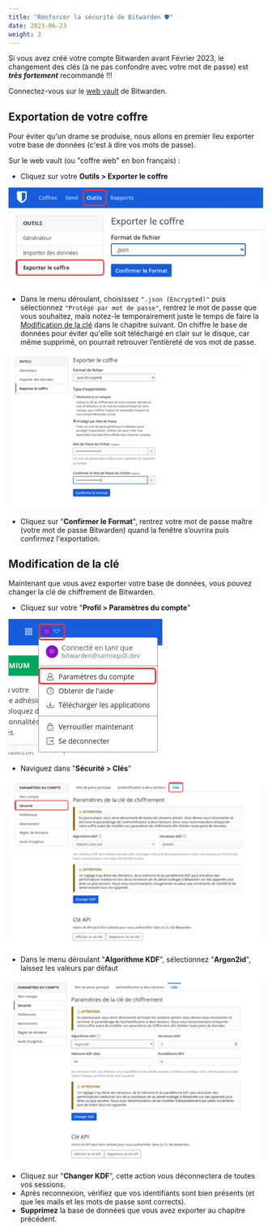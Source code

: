 ```yaml
---
title: "Renforcer la sécurité de Bitwarden 🛡️"
date: 2023-06-23
weight: 3
---
```


Si vous avez créé votre compte Bitwarden avant Février 2023, le changement des clés (à ne pas confondre avec votre mot de passe) est ***très fortement*** recommandé !!!

Connectez-vous sur le [web vault](https://vault.bitwarden.com/) de Bitwarden.

## Exportation de votre coffre

Pour éviter qu'un drame se produise, nous allons en premier lieu exporter votre base de données (c'est à dire vos mots de passe).

Sur le web vault (ou "coffre web" en bon français) :

- Cliquez sur votre **Outils > Exporter le coffre**

![outils.png](outils.png)

- Dans le menu déroulant, choisissez `".json (Encrypted)"` puis sélectionnez `"Protégé par mot de passe"`, rentrez le mot de passe que vous souhaitez, mais notez-le temporairement juste le temps de faire la [Modification de la clé](#modification-de-la-clé) dans le chapitre suivant. On chiffre le base de données pour éviter qu'elle soit téléchargé en clair sur le disque, car même supprimé, on pourrait retrouver l’entièreté de vos mot de passe.

![export.png](export.png)

- Cliquez sur "**Confirmer le Format**", rentrez votre mot de passe maître (votre mot de passe Bitwarden) quand la fenêtre s’ouvrira puis confirmez l'exportation.

## Modification de la clé

Maintenant que vous avez exporter votre base de données, vous pouvez changer la clé de chiffrement de Bitwarden.

- Cliquez sur votre "**Profil > Paramètres du compte**"

![compte.png](compte.png)

- Naviguez dans "**Sécurité > Clés**"

![cles-default.png](cles-default.png)

- Dans le menu déroulant "**Algorithme KDF**", sélectionnez "**Argon2id**", laissez les valeurs par défaut

![argon.png](argon.png)

- Cliquez sur "**Changer KDF**", cette action vous déconnectera de toutes vos sessions.
- Après reconnexion, vérifiez que vos identifiants sont bien présents (et que les mails et les mots de passe sont corrects).
- **Supprimez** la base de données que vous avez exporter au chapitre précédent.
